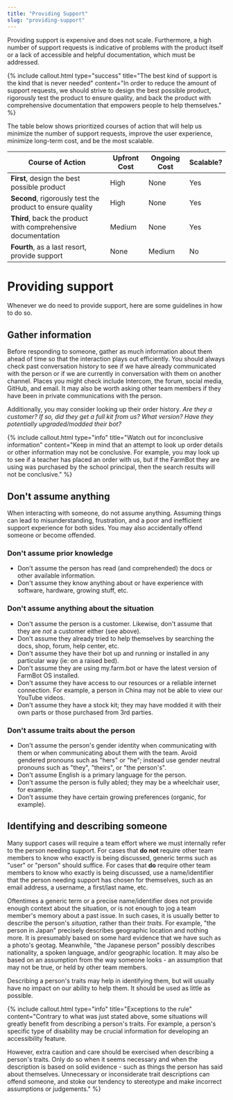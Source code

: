 ```yaml
---
title: "Providing Support"
slug: "providing-support"
---
```


Providing support is expensive and does not scale. Furthermore, a high number of support requests is indicative of problems with the product itself or a lack of accessible and helpful documentation, which must be addressed.

{%
include callout.html
type="success"
title="The best kind of support is the kind that is never needed"
content="In order to reduce the amount of support requests, we should strive to design the best possible product, rigorously test the product to ensure quality, and back the product with comprehensive documentation that empowers people to help themselves."
%}

The table below shows prioritized courses of action that will help us minimize the number of support requests, improve the user experience, minimize long-term cost, and be the most scalable.

|Course of Action              |Upfront Cost                  |Ongoing Cost                  |Scalable?                     |
|------------------------------|------------------------------|------------------------------|------------------------------|
|**First**, design the best possible product|High                          |None                          |Yes
|**Second**, rigorously test the product to ensure quality|High                          |None                          |Yes
|**Third**, back the product with comprehensive documentation|Medium                        |None                          |Yes
|**Fourth**, as a last resort, provide support|None                          |Medium                        |No

# Providing support
Whenever we do need to provide support, here are some guidelines in how to do so.

## Gather information
Before responding to someone, gather as much information about them ahead of time so that the interaction plays out efficiently. You should always check past conversation history to see if we have already communicated with the person or if we are currently in conversation with them on another channel. Places you might check include Intercom, the forum, social media, GitHub, and email. It may also be worth asking other team members if they have been in private communications with the person.

Additionally, you may consider looking up their order history. *Are they a customer? If so, did they get a full kit from us? What version? Have they potentially upgraded/modded their bot?*

{%
include callout.html
type="info"
title="Watch out for inconclusive information"
content="Keep in mind that an attempt to look up order details or other information may not be conclusive. For example, you may look up to see if a teacher has placed an order with us, but if the FarmBot they are using was purchased by the school principal, then the search results will not be conclusive."
%}

## Don't assume anything
When interacting with someone, do not assume anything. Assuming things can lead to misunderstanding, frustration, and a poor and inefficient support experience for both sides. You may also accidentally offend someone or become offended.

### Don't assume prior knowledge
  * Don't assume the person has read (and comprehended) the docs or other available information.
  * Don't assume they know anything about or have experience with software, hardware, growing stuff, etc.

### Don't assume anything about the situation
  * Don't assume the person is a customer. Likewise, don't assume that they are _not_ a customer either (see above).
  * Don't assume they already tried to help themselves by searching the docs, shop, forum, help center, etc.
  * Don't assume they have their bot up and running or installed in any particular way (ie: on a raised bed).
  * Don't assume they are using my.farm.bot or have the latest version of FarmBot OS installed.
  * Don't assume they have access to our resources or a reliable internet connection. For example, a person in China may not be able to view our YouTube videos.
  * Don't assume they have a stock kit; they may have modded it with their own parts or those purchased from 3rd parties.

### Don't assume traits about the person
  * Don't assume the person's gender identity when communicating with them or when communicating about them with the team. Avoid gendered pronouns such as "hers" or "he"; instead use gender neutral pronouns such as "they", "theirs", or "the person's".
  * Don't assume English is a primary language for the person.
  * Don't assume the person is fully abled; they may be a wheelchair user, for example.
  * Don't assume they have certain growing preferences (organic, for example).

## Identifying and describing someone
Many support cases will require a team effort where we must internally refer to the person needing support. For cases that **do not** require other team members to know who exactly is being discussed, generic terms such as "user" or "person" should suffice. For cases that **do** require other team members to know who exactly is being discussed, use a name/identifier that the person needing support has chosen for themselves, such as an email address, a username, a first/last name, etc.

Oftentimes a generic term or a precise name/identifier does not provide enough context about the situation, or is not enough to jog a team member's memory about a past issue. In such cases, it is usually better to describe the person's *situation*, rather than their *traits*. For example, "the person in Japan" precisely describes geographic location and nothing more. It is presumably based on some hard evidence that we have such as a photo's geotag. Meanwhile, "the Japanese person" possibly describes nationality, a spoken language, and/or geographic location. It may also be based on an assumption from the way someone looks - an assumption that may not be true, or held by other team members.

Describing a person's traits may help in identifying them, but will usually have no impact on our ability to help them. It should be used as little as possible.

{%
include callout.html
type="info"
title="Exceptions to the rule"
content="Contrary to what was just stated above, some situations will greatly benefit from describing a person's traits. For example, a person's specific type of disability may be crucial information for developing an accessibility feature.

However, extra caution and care should be exercised when describing a person's traits. Only do so when it seems necessary and when the description is based on solid evidence - such as things the person has said about themselves. Unnecessary or inconsiderate trait descriptions can offend someone, and stoke our tendency to stereotype and make incorrect assumptions or judgements."
%}




